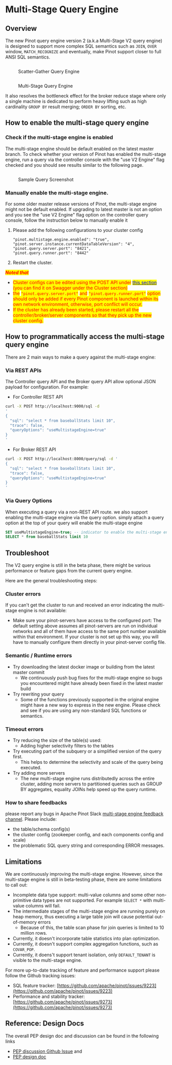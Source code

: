 # Multi-Stage Query Engine

## Overview

The new Pinot query engine version 2 (a.k.a Multi-Stage V2 query engine) is designed to support more complex SQL semantics such as `JOIN`, `OVER` window, `MATCH_RECOGNIZE` and eventually, make Pinot support closer to full ANSI SQL semantics.

<figure><img src="../../.gitbook/assets/Multi-Stage-Pinot-Query-Engine-v1.png" alt=""><figcaption><p>Scatter-Gather Query Engine</p></figcaption></figure>

<figure><img src="../../.gitbook/assets/Multi-Stage-Query-Engine-2.png" alt=""><figcaption><p>Multi-Stage Query Engine</p></figcaption></figure>

It also resolves the bottleneck effect for the broker reduce stage where only a single machine is dedicated to perform heavy lifting such as high cardinality `GROUP BY` result merging; `ORDER BY` sorting, etc.

## How to enable the multi-stage query engine

### Check if the multi-stage engine is enabled

The multi-stage engine should be default enabled on the latest master branch. To check whether your version of Pinot has enabled the multi-stage engine, run a query via the controller console with the "use V2 Engine" flag checked and you should see results similar to the following page.

<figure><img src="../../.gitbook/assets/image (51).png" alt=""><figcaption><p>Sample Query Screenshot</p></figcaption></figure>

### Manually enable the multi-stage engine.

For some older master release versions of Pinot, the multi-stage engine might not be default enabled. If upgrading to latest master is not an option and you see the "use V2 Engine" flag option on the controller query console, follow the instruction below to manually enable it

1.  Please add the following configurations to your cluster config

    ```
    "pinot.multistage.engine.enabled": "true",
    "pinot.server.instance.currentDataTableVersion": "4",
    "pinot.query.server.port": "8421",
    "pinot.query.runner.port": "8442"
    ```
2. Restart the cluster.

_<mark style="color:red;">**Noted that**</mark>_

* <mark style="color:red;">Cluster configs can be edited using the POST API under</mark> [<mark style="color:blue;">this section</mark>](https://docs.pinot.apache.org/users/api/controller-api-reference#cluster) <mark style="color:red;">(you can find it on Swagger under the Cluster section)</mark>
* <mark style="color:red;">the</mark> <mark style="color:red;"></mark><mark style="color:red;">`"pinot.query.server.port"`</mark> <mark style="color:red;"></mark><mark style="color:red;">and</mark> <mark style="color:red;"></mark><mark style="color:red;">`"pinot.query.runner.port"`</mark> <mark style="color:red;"></mark><mark style="color:red;">option should only be added if every Pinot component is launched within its own network environment, otherwise, port conflict will occur.</mark>&#x20;
* <mark style="color:red;">If the cluster has already been started, please restart all the controller/broker/server components so that they pick up the new cluster config.</mark>

## How to programmatically access the multi-stage query engine

There are 2 main ways to make a query against the multi-stage engine:

### Via REST APIs

The Controller query API and the Broker query API allow optional JSON payload for configuration. For example:

* For Controller REST API

```bash
curl -X POST http://localhost:9000/sql -d 
'
{
  "sql": "select * from baseballStats limit 10",
  "trace": false,
  "queryOptions": "useMultistageEngine=true"
}
'
```

* For Broker REST API

```bash
curl -X POST http://localhost:8000/query/sql -d '
{
  "sql": "select * from baseballStats limit 10",
  "trace": false,
  "queryOptions": "useMultistageEngine=true"
}
'
```

### Via Query Options

When executing a query via a non-REST API route. we also support enabling the multi-stage engine via the query option. simply attach a query option at the top of your query will enable the multi-stage engine

```sql
SET useMultistageEngine=true; -- indicator to enable the multi-stage engine.
SELECT * from baseballStats limit 10
```

## Troubleshoot

The V2 query engine is still in the beta phase, there might be various performance or feature gaps from the current query engine.

Here are the general troubleshooting steps:

### Cluster errors

If you can't get the cluster to run and received an error indicating the multi-stage engine is not available:

* Make sure your pinot-servers have access to the configured port: The default setting above assumes all pinot-servers are run on individual networks and all of them have access to the same port number available within that environment. If your cluster is not set up this way, you will have to manually configure them directly in your pinot-server config file.

### Semantic / Runtime errors

* Try downloading the latest docker image or building from the latest master commit
  * We continuously push bug fixes for the multi-stage engine so bugs you encountered might have already been fixed in the latest master build
* Try rewriting your query
  * Some of the functions previously supported in the original engine might have a new way to express in the new engine. Please check and see if you are using any non-standard SQL functions or semantics.

### Timeout errors

* Try reducing the size of the table(s) used:
  * Adding higher selectivity filters to the tables
* Try executing part of the subquery or a simplified version of the query first.
  * This helps to determine the selectivity and scale of the query being executed.
* Try adding more servers
  * The new multi-stage engine runs distributedly across the entire cluster, adding more servers to partitioned queries such as GROUP BY aggregates, equality JOINs help speed up the query runtime.

### How to share feedbacks

please report any bugs in Apache Pinot Slack [multi-stage engine feedback channel](https://apache-pinot.slack.com/archives/C03Q4A11GC9). Please include:

* the table/schema config(s)
* the cluster config (zookeeper config, and each components config and scale)
* the problematic SQL query string and corresponding ERROR messages.

## Limitations

We are continuously improving the multi-stage engine. However, since the multi-stage engine is still in beta-testing phase, there are some limitations to call out:

* Incomplete data type support: multi-value columns and some other non-primitive data types are not supported. For example `SELECT *` with multi-value columns will fail.
* The intermediate stages of the multi-stage engine are running purely on heap memory, thus executing a large table join will cause potential out-of-memory errors
  * Because of this, the table scan phase for join queries is limited to 10 million rows.
* Currently, it doesn't incorporate table statistics into plan optimization.
* Currently, it doesn't support complex aggregation functions, such as `COVAR_POP`.
* Currently, it doens't support tenant isolation, only `DEFAULT_TENANT` is visible to the multi-stage engine.

For more up-to-date tracking of feature and performance support please follow the Github tracking issues:

* SQL feature tracker: [https://github.com/apache/pinot/issues/9223](https://github.com/apache/pinot/issues/9223)
* Performance and stability tracker: [https://github.com/apache/pinot/issues/9273](https://github.com/apache/pinot/issues/9273)

## Reference: Design Docs

The overall PEP design doc and discussion can be found in the following links

* [PEP discussion Github Issue](https://github.com/apache/pinot/issues/8260) and
* [PEP design doc](https://docs.google.com/document/d/10-vL\_bUrI-Pi2oYudWyUlQl9Kf0cLrW-Z8hGczkCPik/edit)
